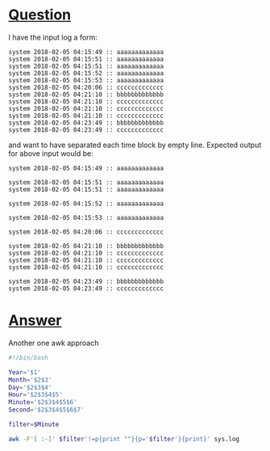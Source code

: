 # [Question](https://stackoverflow.com/questions/48617875/add-empty-line-between-each-time-blocks)
I have the input log a form:
```
system 2018-02-05 04:15:49 :: aaaaaaaaaaaaa  
system 2018-02-05 04:15:51 :: aaaaaaaaaaaaa  
system 2018-02-05 04:15:51 :: aaaaaaaaaaaaa  
system 2018-02-05 04:15:52 :: aaaaaaaaaaaaa  
system 2018-02-05 04:15:53 :: aaaaaaaaaaaaa  
system 2018-02-05 04:20:06 :: ccccccccccccc
system 2018-02-05 04:21:10 :: bbbbbbbbbbbbb
system 2018-02-05 04:21:10 :: ccccccccccccc
system 2018-02-05 04:21:10 :: ccccccccccccc
system 2018-02-05 04:21:10 :: ccccccccccccc
system 2018-02-05 04:23:49 :: bbbbbbbbbbbbb
system 2018-02-05 04:23:49 :: ccccccccccccc
```
and want to have separated each time block by empty line. Expected output for above input would be:
```
system 2018-02-05 04:15:49 :: aaaaaaaaaaaaa

system 2018-02-05 04:15:51 :: aaaaaaaaaaaaa  
system 2018-02-05 04:15:51 :: aaaaaaaaaaaaa  

system 2018-02-05 04:15:52 :: aaaaaaaaaaaaa  

system 2018-02-05 04:15:53 :: aaaaaaaaaaaaa  

system 2018-02-05 04:20:06 :: ccccccccccccc

system 2018-02-05 04:21:10 :: bbbbbbbbbbbbb
system 2018-02-05 04:21:10 :: ccccccccccccc
system 2018-02-05 04:21:10 :: ccccccccccccc
system 2018-02-05 04:21:10 :: ccccccccccccc

system 2018-02-05 04:23:49 :: bbbbbbbbbbbbb
system 2018-02-05 04:23:49 :: ccccccccccccc
```

# [Answer](https://stackoverflow.com/a/48629416/9210255)

Another one awk approach
```bash
#!/bin/bash

Year='$1'
Month='$2$3'
Day='$2$3$4'
Hour='$2$3$4$5'
Minute='$2$3$4$5$6'
Second='$2$3$4$5$6$7'

filter=$Minute

awk -F'[ :-]' $filter'!=p{print ""}{p='$filter'}{print}' sys.log

```
